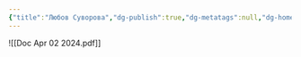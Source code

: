 ```yaml
---
{"title":"Любов Суворова","dg-publish":true,"dg-metatags":null,"dg-home":null,"permalink":"/lyubov/lyubov-suvorova/","dgPassFrontmatter":true,"noteIcon":""}
---
```


![[Doc Apr 02 2024.pdf]]